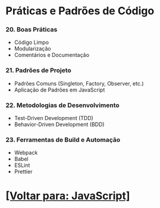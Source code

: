 # Práticas e Padrões de Código

### 20. Boas Práticas

- Código Limpo
- Modularização
- Comentários e Documentação

### 21. Padrões de Projeto

- Padrões Comuns (Singleton, Factory, Observer, etc.)
- Aplicação de Padrões em JavaScript

### 22. Metodologias de Desenvolvimento

- Test-Driven Development (TDD)
- Behavior-Driven Development (BDD)

### 23. Ferramentas de Build e Automação

- Webpack
- Babel
- ESLint
- Prettier

# [[Voltar para: JavaScript]](../JavaScript.md)